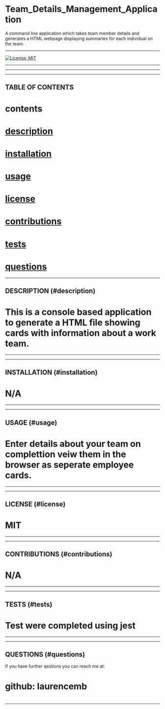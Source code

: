 # Team_Details_Management_Application
A command line application which takes team member details and generates a HTML webpage displaying summaries  for each individual on the team.

______________________________________________________________
[![License: MIT](https://img.shields.io/badge/License-MIT-yellow.svg)](https://opensource.org/licenses/MIT)
______________________________________________________________
______________________________________________________________
______________________________________________________________
TABLE OF CONTENTS
--------------------------------------------------------------
# contents 
# [description](#description)
# [installation](#installation)
# [usage](#usage)
# [license](#license)
# [contributions](#contributions)
# [tests](#tests)
# [questions](#questions)

______________________________________________________________
DESCRIPTION (#description)
--------------------------------------------------------------
# This is a console based application to generate a HTML file showing cards with information about a work team.
______________________________________________________________
______________________________________________________________
INSTALLATION (#installation)
--------------------------------------------------------------
# N/A
______________________________________________________________
______________________________________________________________
USAGE (#usage)
--------------------------------------------------------------
# Enter details about your team on complettion veiw them in the browser as seperate employee cards. 
______________________________________________________________
______________________________________________________________
LICENSE (#license)
--------------------------------------------------------------
# MIT
______________________________________________________________
______________________________________________________________
CONTRIBUTIONS (#contributions)
--------------------------------------------------------------
# N/A
______________________________________________________________
______________________________________________________________
TESTS (#tests)
--------------------------------------------------------------
# Test were completed using jest
______________________________________________________________
______________________________________________________________
QUESTIONS (#questions)
--------------------------------------------------------------
If you have further qestions you can reach me at:



# github: laurencemb
# 
# 
______________________________________________________________



  
